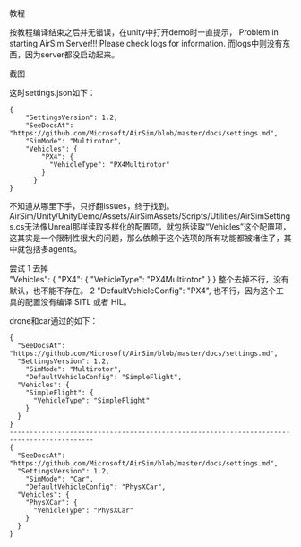 教程


按教程编译结束之后并无错误，在unity中打开demo时一直提示，
Problem in starting AirSim Server!!!
Please check logs for information.
而logs中则没有东西，因为server都没启动起来。


截图

这时settings.json如下：

```
{
    "SettingsVersion": 1.2,
    "SeeDocsAt": "https://github.com/Microsoft/AirSim/blob/master/docs/settings.md",
    "SimMode": "Multirotor",
    "Vehicles": {
        "PX4": {
          "VehicleType": "PX4Multirotor"
        }
      }
}

```

不知道从哪里下手，只好翻issues，终于找到。
AirSim/Unity/UnityDemo/Assets/AirSimAssets/Scripts/Utilities/AirSimSettings.cs无法像Unreal那样读取多样化的配置项，就包括读取“Vehicles”这个配置项，这其实是一个限制性很大的问题，那么依赖于这个选项的所有功能都被堵住了，其中就包括多agents。

尝试
1 去掉    
      "Vehicles": {
        "PX4": {
          "VehicleType": "PX4Multirotor"
        }
      }
 整个去掉不行，没有默认，也不能不存在。
 2 "DefaultVehicleConfig": "PX4", 也不行，因为这个工具的配置没有编译 SITL 或者 HIL。
 
 drone和car通过的如下：
```
{
  "SeeDocsAt": "https://github.com/Microsoft/AirSim/blob/master/docs/settings.md",
  "SettingsVersion": 1.2,
    "SimMode": "Multirotor",
	"DefaultVehicleConfig": "SimpleFlight",
  "Vehicles": {
    "SimpleFlight": {
      "VehicleType": "SimpleFlight"
    }
  }
}
-------------------------------------------------------------------------------------------
{
  "SeeDocsAt": "https://github.com/Microsoft/AirSim/blob/master/docs/settings.md",
  "SettingsVersion": 1.2,
    "SimMode": "Car",
	"DefaultVehicleConfig": "PhysXCar",
  "Vehicles": {
    "PhysXCar": {
      "VehicleType": "PhysXCar"
    }
  }
}

```

